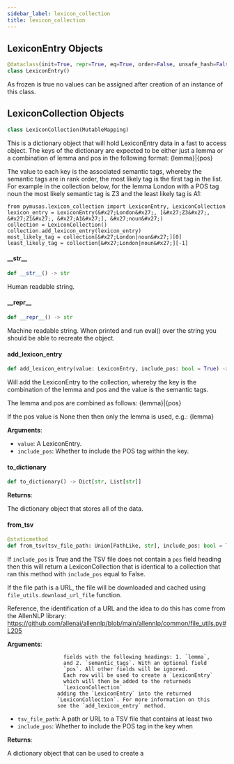 ```yaml
---
sidebar_label: lexicon_collection
title: lexicon_collection
---
```


## LexiconEntry Objects

```python
@dataclass(init=True, repr=True, eq=True, order=False, unsafe_hash=False, frozen=True)
class LexiconEntry()
```

As frozen is true no values can be assigned after creation of an instance of
this class.

## LexiconCollection Objects

```python
class LexiconCollection(MutableMapping)
```

This is a dictionary object that will hold LexiconEntry data in a fast to
access object. The keys of the dictionary are expected to be either just a
lemma or a combination of lemma and pos in the following format:
{lemma}|{pos}

The value to each key is the associated semantic tags, whereby the semantic
tags are in rank order, the most likely tag is the first tag in the list.
For example in the collection below, for the lemma London with a POS tag noun
the most likely semantic tag is Z3 and the least likely tag is A1:

```
from pymusas.lexicon_collection import LexiconEntry, LexiconCollection
lexicon_entry = LexiconEntry(&#x27;London&#x27;, [&#x27;Z3&#x27;, &#x27;Z1&#x27;, &#x27;A1&#x27;], &#x27;noun&#x27;)
collection = LexiconCollection()
collection.add_lexicon_entry(lexicon_entry)
most_likely_tag = collection[&#x27;London|noun&#x27;][0]
least_likely_tag = collection[&#x27;London|noun&#x27;][-1]
```

#### \_\_str\_\_

```python
def __str__() -> str
```

Human readable string.

#### \_\_repr\_\_

```python
def __repr__() -> str
```

Machine readable string. When printed and run eval() over the string
you should be able to recreate the object.

#### add\_lexicon\_entry

```python
def add_lexicon_entry(value: LexiconEntry, include_pos: bool = True) -> None
```

Will add the LexiconEntry to the collection, whereby the key is the
combination of the lemma and pos and the value is the semantic tags.

The lemma and pos are combined as follows:
{lemma}|{pos}

If the pos value is None then then only the lemma is used, e.g.:
{lemma}

**Arguments**:

- `value`: A LexiconEntry.
- `include_pos`: Whether to include the POS tag within the key.

#### to\_dictionary

```python
def to_dictionary() -> Dict[str, List[str]]
```

**Returns**:

The dictionary object that stores all of the data.

#### from\_tsv

```python
@staticmethod
def from_tsv(tsv_file_path: Union[PathLike, str], include_pos: bool = True) -> Dict[str, List[str]]
```

If `include_pos` is True and the TSV file does not contain a
`pos` field heading then this will return a LexiconCollection that is
identical to a collection that ran this method with `include_pos` equal
to False.

If the file path is a URL, the file will be downloaded and cached using
`file_utils.download_url_file` function.

Reference, the identification of a URL and the idea to do this has
come from the AllenNLP library:
https://github.com/allenai/allennlp/blob/main/allennlp/common/file_utils.py#L205

**Arguments**:

                      fields with the following headings: 1. `lemma`,
                      and 2. `semantic_tags`. With an optional field
                      `pos`. All other fields will be ignored.
                      Each row will be used to create a `LexiconEntry`
                      which will then be added to the returneds
                      `LexiconCollection`
                    adding the `LexiconEntry` into the returned
                    `LexiconCollection`. For more information on this
                    see the `add_lexicon_entry` method.
- `tsv_file_path`: A path or URL to a TSV file that contains at least two
- `include_pos`: Whether to include the POS tag in the key when

**Returns**:

A dictionary object that can be used to create a

